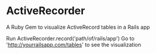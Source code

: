 # ActiveRecorder
A Ruby Gem to visualize ActiveRecord tables in a Rails app

Run ActiveRecorder.record('path/of/rails/app')
Go to 'http://yourrailsapp.com/tables' to see the visualization
